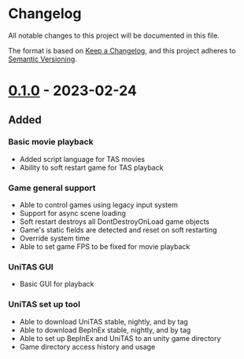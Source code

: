 # Changelog

All notable changes to this project will be documented in this file.

The format is based on [Keep a Changelog](https://keepachangelog.com/en/1.0.0/),
and this project adheres to [Semantic Versioning](https://semver.org/spec/v2.0.0.html).

# [0.1.0] - 2023-02-24

## Added

### Basic movie playback
- Added script language for TAS movies
- Ability to soft restart game for TAS playback

### Game general support
- Able to control games using legacy input system
- Support for async scene loading
- Soft restart destroys all DontDestroyOnLoad game objects
- Game's static fields are detected and reset on soft restarting
- Override system time
- Able to set game FPS to be fixed for movie playback

### UniTAS GUI
- Basic GUI for playback

### UniTAS set up tool
- Able to download UniTAS stable, nightly, and by tag
- Able to download BepInEx stable, nightly, and by tag
- Able to set up BepInEx and UniTAS to an unity game directory
- Game directory access history and usage

[0.1.0]: https://github.com/Eddio0141/UniTAS/releases/tag/v0.1.0
